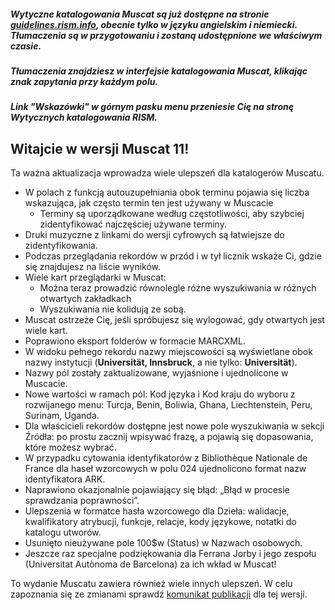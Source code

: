 ##### Wytyczne katalogowania Muscat są już dostępne na stronie [guidelines.rism.info](https://guidelines.rism.info/index.html), obecnie tylko w języku angielskim i niemiecki. Tłumaczenia są w przygotowaniu i zostaną udostępnione we właściwym czasie.

##### Tłumaczenia znajdziesz w interfejsie katalogowania Muscat, klikając znak zapytania przy każdym polu.

##### Link "Wskazówki" w górnym pasku menu przeniesie Cię na stronę Wytycznych katalogowania RISM.

## Witajcie w wersji Muscat 11!
Ta ważna aktualizacja wprowadza wiele ulepszeń dla katalogerów Muscatu.

* W polach z funkcją autouzupełniania obok terminu pojawia się liczba wskazująca, jak często termin ten jest używany w Muscacie
  * Terminy są uporządkowane według częstotliwości, aby szybciej zidentyfikować najczęściej używane terminy.
* Druki muzyczne z linkami do wersji cyfrowych są łatwiejsze do zidentyfikowania.
* Podczas przeglądania rekordów w przód i w tył licznik wskaże Ci, gdzie się znajdujesz na liście wyników.
* Wiele kart przeglądarki w Muscat:
  * Można teraz prowadzić równolegle różne wyszukiwania w różnych otwartych zakładkach 
  * Wyszukiwania nie kolidują ze sobą.
* Muscat ostrzeże Cię, jeśli spróbujesz się wylogować, gdy otwartych jest wiele kart.
* Poprawiono eksport folderów w formacie MARCXML.
* W widoku pełnego rekordu nazwy miejscowości są wyświetlane obok nazwy instytucji (**Universität, Innsbruck**, a nie tylko: **Universität**).
* Nazwy pól zostały zaktualizowane, wyjaśnione i ujednolicone w Muscacie.
* Nowe wartości w ramach pól: Kod języka i Kod kraju do wyboru z rozwijanego menu: Turcja, Benin, Boliwia, Ghana, Liechtenstein, Peru, Surinam, Uganda.
* Dla właścicieli rekordów dostępne jest nowe pole wyszukiwania w sekcji Źródła: po prostu zacznij wpisywać frazę, a pojawią się dopasowania, które możesz wybrać.
* W przypadku cytowania identyfikatorów z Bibliothèque Nationale de France dla haseł wzorcowych w polu 024 ujednolicono format nazw identyfikatora ARK.
* Naprawiono okazjonalnie pojawiający się błąd: „Błąd w procesie sprawdzania poprawności”.
* Ulepszenia w formatce hasła wzorcowego dla Dzieła: walidacje, kwalifikatory atrybucji, funkcje, relacje, kody językowe, notatki do katalogu utworów.
* Usunięto nieużywane pole 100$w (Status) w Nazwach osobowych.
* Jeszcze raz specjalne podziękowania dla Ferrana Jorby i jego zespołu (Universitat Autònoma de Barcelona) za ich wkład w Muscat!

To wydanie Muscatu zawiera również wiele innych ulepszeń. W celu zapoznania się ze zmianami sprawdź [komunikat publikacji](https://github.com/rism-digital/muscat/blob/master/CHANGELOG) dla tej wersji.